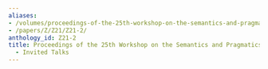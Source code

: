 ```yaml
---
aliases:
- /volumes/proceedings-of-the-25th-workshop-on-the-semantics-and-pragmatics-of-dialogue-invited-talks/
- /papers/Z/Z21/Z21-2/
anthology_id: Z21-2
title: Proceedings of the 25th Workshop on the Semantics and Pragmatics of Dialogue
  - Invited Talks
---
```

